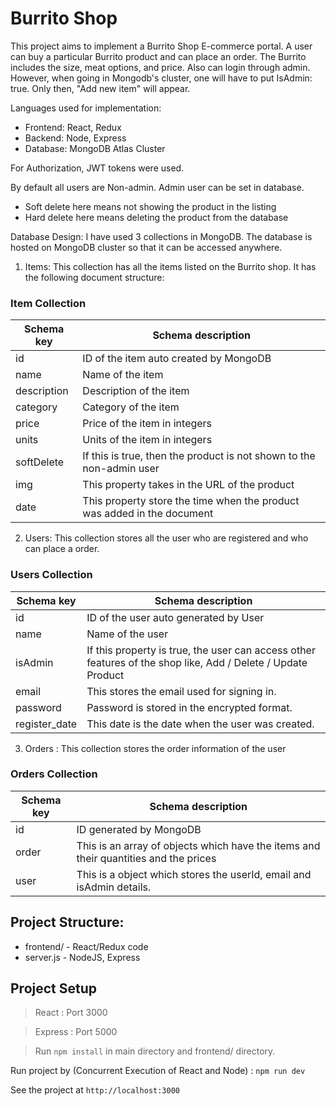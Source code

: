 # Burrito Shop
This project aims to implement a Burrito Shop E-commerce portal. A user can buy a particular Burrito product and can place an order. The Burrito includes the size, meat options, and price. Also can login through admin. However, when going in Mongodb's cluster, one will have to put IsAdmin: true. Only then, "Add new item" will appear. 




Languages used for implementation:
- Frontend: React, Redux
- Backend: Node, Express
- Database: MongoDB Atlas Cluster

For Authorization, JWT tokens were used.

By default all users are Non-admin.
Admin user can be set in database.



* Soft delete here means not showing the product in the listing
* Hard delete here means deleting the product from the database

Database Design:
I have used 3 collections in MongoDB. The database is hosted on MongoDB cluster so that it can be accessed anywhere.
1. Items: This collection has all the items listed on the Burrito shop.
It has the following document structure:

### Item Collection
                    
Schema key  | Schema description
------------- | -------------
id  | ID of the item auto created by MongoDB
name | Name of the item
description  | Description of the item
category | Category of the item
price  | Price of the item in integers 
units  | Units of the item in integers
softDelete  | If this is true, then the product is not shown to the non-admin user
img  | This property takes in the URL of the product
date  | This property store the time when the product was added in the document

2. Users: This collection stores all the user who are registered and who can place a order.

### Users Collection
          
Schema key  | Schema description
------------- | -------------
id  | ID of the user auto generated by User
name | Name of the user
isAdmin  | If this property is true, the user can access other features of the shop like, Add / Delete / Update Product
email | This stores the email used for signing in.
password  | Password is stored in the encrypted format.
register_date | This date is the date when the user was created.

3. Orders : This collection stores the order information of the user
### Orders Collection

Schema key  | Schema description
------------- | -------------
id  | ID generated by MongoDB
order | This is an array of objects which have the items and their quantities and the prices
user  | This is a object which stores the userId, email and isAdmin details.

## Project Structure:
- frontend/ - React/Redux code
- server.js - NodeJS, Express

## Project Setup
> React : Port 3000

> Express : Port 5000

> Run `npm install` in main directory and frontend/ directory.

Run project by (Concurrent Execution of React and Node) : `npm run dev`

See the project at `http://localhost:3000`


